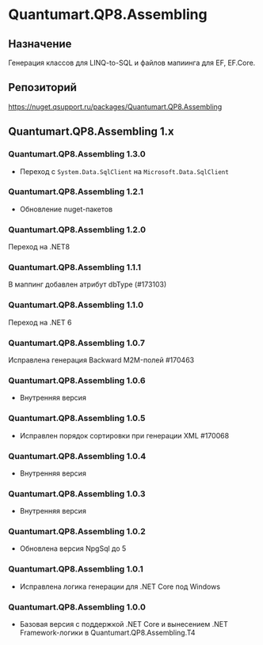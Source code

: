 # Quantumart.QP8.Assembling

## Назначение

Генерация классов для LINQ-to-SQL и файлов мапиинга для EF, EF.Core.

## Репозиторий

<https://nuget.qsupport.ru/packages/Quantumart.QP8.Assembling>

## Quantumart.QP8.Assembling 1.x

### Quantumart.QP8.Assembling 1.3.0

* Переход с `System.Data.SqlClient` на `Microsoft.Data.SqlClient`

### Quantumart.QP8.Assembling 1.2.1

* Обновление nuget-пакетов

### Quantumart.QP8.Assembling 1.2.0

Переход на .NET8

### Quantumart.QP8.Assembling 1.1.1

В маппинг добавлен атрибут dbType (#173103)

### Quantumart.QP8.Assembling 1.1.0

Переход на .NET 6

### Quantumart.QP8.Assembling 1.0.7

Исправлена генерация Backward M2M-полей #170463

### Quantumart.QP8.Assembling 1.0.6

* Внутренняя версия

### Quantumart.QP8.Assembling 1.0.5

* Исправлен порядок сортировки при генерации XML #170068

### Quantumart.QP8.Assembling 1.0.4

* Внутренняя версия

### Quantumart.QP8.Assembling 1.0.3

* Внутренняя версия

### Quantumart.QP8.Assembling 1.0.2

* Обновлена версия NpgSql до 5

### Quantumart.QP8.Assembling 1.0.1

* Исправлена логика генерации для .NET Core под Windows

### Quantumart.QP8.Assembling 1.0.0

* Базовая версия c поддержкой .NET Core и вынесением .NET Framework-логики в Quantumart.QP8.Assembling.T4
